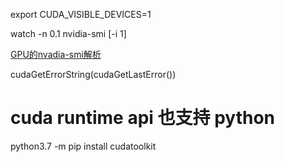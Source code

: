 export CUDA_VISIBLE_DEVICES=1

watch -n 0.1 nvidia-smi [-i 1]

[GPU的nvadia-smi解析](https://blog.51cto.com/u_15077560/3465364)

cudaGetErrorString(cudaGetLastError()) 

# cuda runtime api 也支持 python

python3.7 -m pip install cudatoolkit

